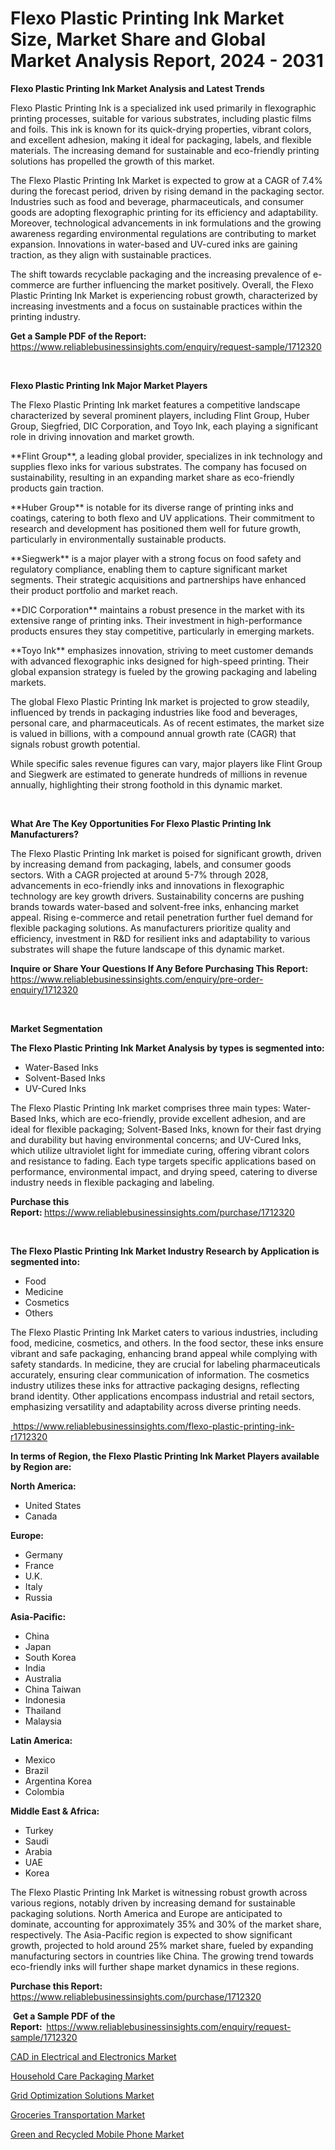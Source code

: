 <p><h1>Flexo Plastic Printing Ink Market Size, Market Share and Global Market Analysis Report, 2024 - 2031</h1></p><p><strong>Flexo Plastic Printing Ink Market Analysis and Latest Trends</strong></p>
<p><p>Flexo Plastic Printing Ink is a specialized ink used primarily in flexographic printing processes, suitable for various substrates, including plastic films and foils. This ink is known for its quick-drying properties, vibrant colors, and excellent adhesion, making it ideal for packaging, labels, and flexible materials. The increasing demand for sustainable and eco-friendly printing solutions has propelled the growth of this market.</p><p>The Flexo Plastic Printing Ink Market is expected to grow at a CAGR of 7.4% during the forecast period, driven by rising demand in the packaging sector. Industries such as food and beverage, pharmaceuticals, and consumer goods are adopting flexographic printing for its efficiency and adaptability. Moreover, technological advancements in ink formulations and the growing awareness regarding environmental regulations are contributing to market expansion. Innovations in water-based and UV-cured inks are gaining traction, as they align with sustainable practices. </p><p>The shift towards recyclable packaging and the increasing prevalence of e-commerce are further influencing the market positively. Overall, the Flexo Plastic Printing Ink Market is experiencing robust growth, characterized by increasing investments and a focus on sustainable practices within the printing industry.</p></p>
<p><strong>Get a Sample PDF of the Report:&nbsp;</strong> <a href="https://www.reliablebusinessinsights.com/enquiry/request-sample/1712320?utm_campaign=1781&utm_medium=2&utm_source=Github&utm_content=ia&utm_term=22102024&utm_id=flexo-plastic-printing-ink">https://www.reliablebusinessinsights.com/enquiry/request-sample/1712320</a></p>
<p>&nbsp;</p>
<p><strong>Flexo Plastic Printing Ink Major Market Players</strong></p>
<p><p>The Flexo Plastic Printing Ink market features a competitive landscape characterized by several prominent players, including Flint Group, Huber Group, Siegfried, DIC Corporation, and Toyo Ink, each playing a significant role in driving innovation and market growth.</p><p>**Flint Group**, a leading global provider, specializes in ink technology and supplies flexo inks for various substrates. The company has focused on sustainability, resulting in an expanding market share as eco-friendly products gain traction. </p><p>**Huber Group** is notable for its diverse range of printing inks and coatings, catering to both flexo and UV applications. Their commitment to research and development has positioned them well for future growth, particularly in environmentally sustainable products.</p><p>**Siegwerk** is a major player with a strong focus on food safety and regulatory compliance, enabling them to capture significant market segments. Their strategic acquisitions and partnerships have enhanced their product portfolio and market reach.</p><p>**DIC Corporation** maintains a robust presence in the market with its extensive range of printing inks. Their investment in high-performance products ensures they stay competitive, particularly in emerging markets.</p><p>**Toyo Ink** emphasizes innovation, striving to meet customer demands with advanced flexographic inks designed for high-speed printing. Their global expansion strategy is fueled by the growing packaging and labeling markets.</p><p>The global Flexo Plastic Printing Ink market is projected to grow steadily, influenced by trends in packaging industries like food and beverages, personal care, and pharmaceuticals. As of recent estimates, the market size is valued in billions, with a compound annual growth rate (CAGR) that signals robust growth potential.</p><p>While specific sales revenue figures can vary, major players like Flint Group and Siegwerk are estimated to generate hundreds of millions in revenue annually, highlighting their strong foothold in this dynamic market.</p></p>
<p>&nbsp;</p>
<p><strong>What Are The Key Opportunities For Flexo Plastic Printing Ink Manufacturers?</strong></p>
<p><p>The Flexo Plastic Printing Ink market is poised for significant growth, driven by increasing demand from packaging, labels, and consumer goods sectors. With a CAGR projected at around 5-7% through 2028, advancements in eco-friendly inks and innovations in flexographic technology are key growth drivers. Sustainability concerns are pushing brands towards water-based and solvent-free inks, enhancing market appeal. Rising e-commerce and retail penetration further fuel demand for flexible packaging solutions. As manufacturers prioritize quality and efficiency, investment in R&D for resilient inks and adaptability to various substrates will shape the future landscape of this dynamic market.</p></p>
<p><strong>Inquire or Share Your Questions If Any Before Purchasing This Report:</strong> <a href="https://www.reliablebusinessinsights.com/enquiry/pre-order-enquiry/1712320?utm_campaign=1781&utm_medium=2&utm_source=Github&utm_content=ia&utm_term=22102024&utm_id=flexo-plastic-printing-ink">https://www.reliablebusinessinsights.com/enquiry/pre-order-enquiry/1712320</a></p>
<p>&nbsp;</p>
<p><strong>Market Segmentation</strong></p>
<p><strong>The Flexo Plastic Printing Ink Market Analysis by types is segmented into:</strong></p>
<p><ul><li>Water-Based Inks</li><li>Solvent-Based Inks</li><li>UV-Cured Inks</li></ul></p>
<p><p>The Flexo Plastic Printing Ink market comprises three main types: Water-Based Inks, which are eco-friendly, provide excellent adhesion, and are ideal for flexible packaging; Solvent-Based Inks, known for their fast drying and durability but having environmental concerns; and UV-Cured Inks, which utilize ultraviolet light for immediate curing, offering vibrant colors and resistance to fading. Each type targets specific applications based on performance, environmental impact, and drying speed, catering to diverse industry needs in flexible packaging and labeling.</p></p>
<p><strong>Purchase this Report:&nbsp;</strong><a href="https://www.reliablebusinessinsights.com/purchase/1712320?utm_campaign=1781&utm_medium=2&utm_source=Github&utm_content=ia&utm_term=22102024&utm_id=flexo-plastic-printing-ink">https://www.reliablebusinessinsights.com/purchase/1712320</a></p>
<p>&nbsp;</p>
<p><strong>The Flexo Plastic Printing Ink Market Industry Research by Application is segmented into:</strong></p>
<p><ul><li>Food</li><li>Medicine</li><li>Cosmetics</li><li>Others</li></ul></p>
<p><p>The Flexo Plastic Printing Ink Market caters to various industries, including food, medicine, cosmetics, and others. In the food sector, these inks ensure vibrant and safe packaging, enhancing brand appeal while complying with safety standards. In medicine, they are crucial for labeling pharmaceuticals accurately, ensuring clear communication of information. The cosmetics industry utilizes these inks for attractive packaging designs, reflecting brand identity. Other applications encompass industrial and retail sectors, emphasizing versatility and adaptability across diverse printing needs.</p></p>
<p><a href="https://www.reliablebusinessinsights.com/flexo-plastic-printing-ink-r1712320?utm_campaign=1781&utm_medium=2&utm_source=Github&utm_content=ia&utm_term=22102024&utm_id=flexo-plastic-printing-ink">&nbsp;https://www.reliablebusinessinsights.com/flexo-plastic-printing-ink-r1712320</a></p>
<p><strong>In terms of Region, the Flexo Plastic Printing Ink Market Players available by Region are:</strong></p>
<p>
    <p> <strong> North America: </strong>
        <ul>
            <li>United States</li>
            <li>Canada</li>
        </ul>
        </p> 
    <p> <strong> Europe: </strong>
        <ul>
            <li>Germany</li>
            <li>France</li>
            <li>U.K.</li>
            <li>Italy</li>
            <li>Russia</li>
        </ul>
        </p> 
    <p> <strong> Asia-Pacific: </strong>
        <ul>
            <li>China</li>
            <li>Japan</li>
            <li>South Korea</li>
            <li>India</li>
            <li>Australia</li>
            <li>China Taiwan</li>
            <li>Indonesia</li>
            <li>Thailand</li>
            <li>Malaysia</li>
        </ul>
        </p> 
    <p> <strong> Latin America: </strong>
        <ul>
            <li>Mexico</li>
            <li>Brazil</li>
            <li>Argentina Korea</li>
            <li>Colombia</li>
        </ul>
        </p> 
    <p> <strong> Middle East & Africa: </strong>
        <ul>
            <li>Turkey</li>
            <li>Saudi</li>
            <li>Arabia</li>
            <li>UAE</li>
            <li>Korea</li>
        </ul>
    </p>
    </p>
<p><p>The Flexo Plastic Printing Ink Market is witnessing robust growth across various regions, notably driven by increasing demand for sustainable packaging solutions. North America and Europe are anticipated to dominate, accounting for approximately 35% and 30% of the market share, respectively. The Asia-Pacific region is expected to show significant growth, projected to hold around 25% market share, fueled by expanding manufacturing sectors in countries like China. The growing trend towards eco-friendly inks will further shape market dynamics in these regions.</p></p>
<p><strong>Purchase this Report: </strong><a href="https://www.reliablebusinessinsights.com/purchase/1712320?utm_campaign=1781&utm_medium=2&utm_source=Github&utm_content=ia&utm_term=22102024&utm_id=flexo-plastic-printing-ink">https://www.reliablebusinessinsights.com/purchase/1712320</a></p>
<p>&nbsp;<strong>Get a Sample PDF of the Report:&nbsp;&nbsp;</strong><a href="https://www.reliablebusinessinsights.com/enquiry/request-sample/1712320?utm_campaign=1781&utm_medium=2&utm_source=Github&utm_content=ia&utm_term=22102024&utm_id=flexo-plastic-printing-ink">https://www.reliablebusinessinsights.com/enquiry/request-sample/1712320</a></p>
<p><strong></strong></p>
<p><p><a href="https://www.linkedin.com/pulse/cad-electrical-electronics-market-segmentation-in-depth-analysis-kshff?utm_campaign=1781&utm_medium=2&utm_source=Github&utm_content=ia&utm_term=22102024&utm_id=flexo-plastic-printing-ink">CAD in Electrical and Electronics Market</a></p><p><a href="https://www.linkedin.com/pulse/evolution-household-care-packaging-market-key-shifts-from-2024-ieocf?utm_campaign=1781&utm_medium=2&utm_source=Github&utm_content=ia&utm_term=22102024&utm_id=flexo-plastic-printing-ink">Household Care Packaging Market</a></p><p><a href="https://www.linkedin.com/pulse/grid-optimization-solutions-market-strategic-insights-product-15wif?utm_campaign=1781&utm_medium=2&utm_source=Github&utm_content=ia&utm_term=22102024&utm_id=flexo-plastic-printing-ink">Grid Optimization Solutions Market</a></p><p><a href="https://www.linkedin.com/pulse/groceries-transportation-market-emerging-trends-future-prospects-sxzlf?utm_campaign=1781&utm_medium=2&utm_source=Github&utm_content=ia&utm_term=22102024&utm_id=flexo-plastic-printing-ink">Groceries Transportation Market</a></p><p><a href="https://www.linkedin.com/pulse/green-recycled-mobile-phone-market-global-insights-regional-xko8f?utm_campaign=1781&utm_medium=2&utm_source=Github&utm_content=ia&utm_term=22102024&utm_id=flexo-plastic-printing-ink">Green and Recycled Mobile Phone Market</a></p></p>